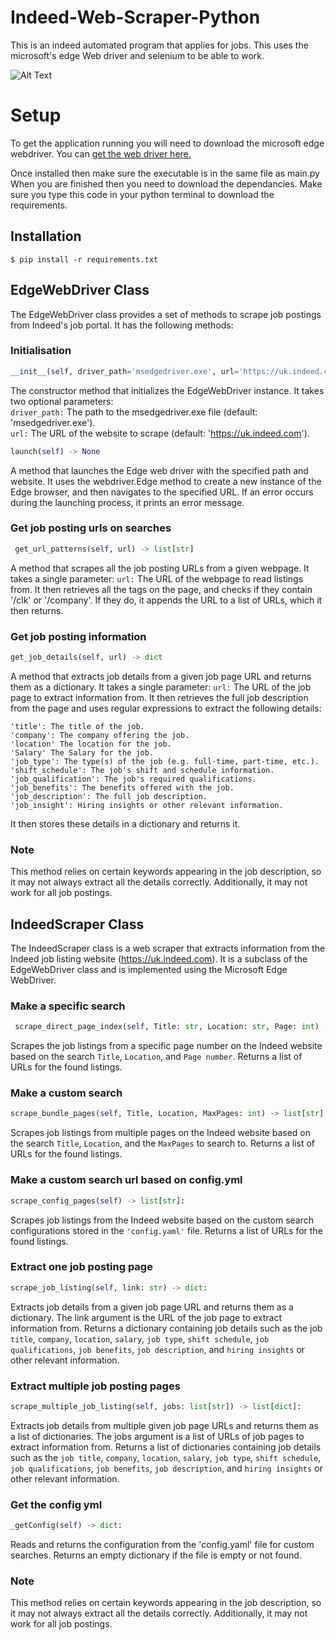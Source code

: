 # Indeed-Web-Scraper-Python
This is an indeed automated program that applies for jobs.
This uses the microsoft's edge Web driver and selenium to be able to work.

![Alt Text](https://media4.giphy.com/media/v1.Y2lkPTc5MGI3NjExZjJmMzRhODUzZGNkMzBmYzcxNmZlNTY4YTdhY2M4MDIzMjllYjA4MSZjdD1n/quLdspjzl02UkpxpCS/giphy.gif)

# Setup
To get the application running you will need to download the microsoft edge webdriver.
You can [get the web driver here.](https://developer.microsoft.com/en-us/microsoft-edge/tools/webdriver/)

Once installed then make sure the executable is in the same file as main.py When you are finished then you need to download the dependancies.
Make sure you type this code in your python terminal to download the requirements.

## Installation
```
$ pip install -r requirements.txt
```

## EdgeWebDriver Class
The EdgeWebDriver class provides a set of methods to scrape job postings from Indeed's job portal. It has the following methods:

### Initialisation
```python
__init__(self, driver_path='msedgedriver.exe', url='https://uk.indeed.com')
``` 
The constructor method that initializes the EdgeWebDriver instance. It takes two optional parameters: <br>`driver_path:` The path to the msedgedriver.exe file (default: 'msedgedriver.exe').<br>`url:` The URL of the website to scrape (default: 'https://uk.indeed.com').
```python
launch(self) -> None
``` 

A method that launches the Edge web driver with the specified path and website. It uses the webdriver.Edge method to create a new instance of the Edge browser, and then navigates to the specified URL. If an error occurs during the launching process, it prints an error message.

### Get job posting urls on searches

```python 
 get_url_patterns(self, url) -> list[str]
``` 

A method that scrapes all the job posting URLs from a given webpage. It takes a single parameter: `url:` The URL of the webpage to read listings from.
It then retrieves all the <a> tags on the page, and checks if they contain '/clk' or '/company'. If they do, it appends the URL to a list of URLs, which it then returns.


### Get job posting information
```python
get_job_details(self, url) -> dict
``` 
    
A method that extracts job details from a given job page URL and returns them as a dictionary. It takes a single parameter:
``url:`` The URL of the job page to extract information from.
It then retrieves the full job description from the page and uses regular expressions to extract the following details:

```
'title': The title of the job.
'company': The company offering the job.
'location' The location for the job.
'Salary' The Salary for the job.
'job_type': The type(s) of the job (e.g. full-time, part-time, etc.).
'shift_schedule': The job's shift and schedule information.
'job_qualification': The job's required qualifications.
'job_benefits': The benefits offered with the job.
'job_description': The full job description.
'job_insight': Hiring insights or other relevant information.
 ```
    
It then stores these details in a dictionary and returns it.

### Note
This method relies on certain keywords appearing in the job description, so it may not always extract all the details correctly. Additionally, it may not work for all job postings.
 
 ## IndeedScraper Class
 
 The IndeedScraper class is a web scraper that extracts information from the Indeed job listing website (https://uk.indeed.com). It is a subclass of the EdgeWebDriver class and is implemented using the Microsoft Edge WebDriver.
 
 ### Make a specific search
 
```python
 scrape_direct_page_index(self, Title: str, Location: str, Page: int) -> list[str]:
```
 
Scrapes the job listings from a specific page number on the Indeed website based on the search `Title`, `Location`, and `Page number`. Returns a list of URLs for the found listings.
 
### Make a custom search 

```python
scrape_bundle_pages(self, Title, Location, MaxPages: int) -> list[str]:
```
 
 Scrapes job listings from multiple pages on the Indeed website based on the search `Title`, `Location`, and the `MaxPages` to search to. 
 Returns a list of URLs for the found listings.

### Make a custom search url based on config.yml

```python
scrape_config_pages(self) -> list[str]:
 ``` 
 Scrapes job listings from the Indeed website based on the custom search configurations stored in the `'config.yaml'` file. Returns a list of URLs for the found listings.

  ### Extract one job posting page

 ```python
 scrape_job_listing(self, link: str) -> dict:
 ```

Extracts job details from a given job page URL and returns them as a dictionary. The link argument is the URL of the job page to extract information from. Returns a dictionary containing job details such as the job `title`, `company`, `location`, `salary`, `job type`, `shift schedule`, `job qualifications`, `job benefits`, `job description`, and `hiring insights` or other relevant information.
 
 ### Extract multiple job posting pages

 ```python
scrape_multiple_job_listing(self, jobs: list[str]) -> list[dict]:
```
Extracts job details from multiple given job page URLs and returns them as a list of dictionaries. The jobs argument is a list of URLs of job pages to extract information from. Returns a list of dictionaries containing job details such as the `job title`, `company`, `location`, `salary`, `job type`, `shift schedule`, `job qualifications`, `job benefits`, `job description`, and `hiring insights` or other relevant information.

 ### Get the config yml
```python
_getConfig(self) -> dict:
``` 
Reads and returns the configuration from the 'config.yaml' file for custom searches. Returns an empty dictionary if the file is empty or not found.

 ### Note
This method relies on certain keywords appearing in the job description, so it may not always extract all the details correctly. Additionally, it may not work for all job postings.





 

